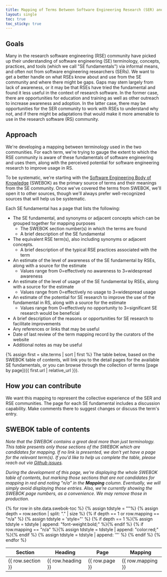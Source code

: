 ```yaml
---
title: Mapping of Terms Between Software Engineering Research (SER) and Research Software Engineering (RSE)
layout: single
toc: true
toc_sticky: true
---
```


## Goals

Many in the research software engineering (RSE) community have picked up their understanding of software engineering (SE) terminology, concepts, practices, and tools (which we call "SE fundamentals") via informal means, and often not from software engineering researchers (SERs).  We want to get a better handle on what RSEs know about and use from the SE community and where there might be gaps.  Gaps may stem largely from lack of awareness, or it may be that RSEs have tried the fundamental and found it less useful in the context of research software.  In the former case, there are opportunities for education and training as well as other outreach to increase awareness and adoption. In the latter case, there may be opportunities for the SER community to work with RSEs to understand why not, and if there might be adaptations that would make it more amenable to use in the research software (RS) community.

## Approach

We're developing a mapping between terminology used in the two communities.  For each term, we're trying to gauge the extent to which the RSE community is aware of these fundamentals of software engineering and uses them, along with the perceived potential for software engineering research to improve usage in RS.

To be systematic, we're starting with the [Software Engineering Body of Knowledge](https://www.computer.org/education/bodies-of-knowledge/software-engineering) (SWEBOK) as the primary source of terms and their meanings from the SE community.  Once we've covered the terms from SWEBOK, we'll open it to other sources, though we'll always prefer well-recognized sources that will help us be systematic.

Each SE fundamental has a page that lists the following:

- The SE fundamental, and synonyms or adjacent concepts which can be grouped together for mapping purposes
    - The SWEBOK section number(s) in which the terms are found
    - A brief description of the SE fundamental
- The equivalent RSE term(s), also including synonyms or adjacent concepts.
    - A brief description of the typical RSE practices associated with the term
- An estimate of the level of awareness of the SE fundamental by RSEs, along with a source for the estimate
    - Values range from 0=effectively no awareness to 3=widespread awareness
- An estimate of the level of usage of the SE fundamental by RSEs, along with a source for the estimate
    - Values range from 0=effectively no usage to 3=widespread usage
- An estimate of the potential for SE research to improve the use of the fundamental in RS, along with a source for the estimate
    - Values range from 0=effectively no opportunity to 3=significant SE research would be beneficial
- A brief description of the reasons or opportunities for SE research to facilitate improvements
- Any references or links that may be useful
- Date of last review of the term mapping record by the curators of the website
- Additional notes as may be useful

{% assign first = site.terms | sort | first %}
The table below, based on the SWEBOK table of contents, will link you to the detail pages for the available SE fundamentals, or you can browse through the collection of terms [page by page]({{ first.url | relative_url }}).

## How *you* can contribute

We want this mapping to represent the collective experience of the SER and RSE communities. The page for each SE fundamental includes a discussion capability.  Make comments there to suggest changes or discuss the term's entry.

## SWEBOK table of contents

*Note that the SWEBOK contains a great deal more than just terminology.  This table presents only those sections of the SWEBOK which are candidates for mapping.  If no link is presented, we don't yet have a page for the relevant term(s). If you'd like to help us complete the table, please reach out via [Github issues](https://github.com/ser-rse-bridge/mapping-of-terms/issues).*

*During the development of this page, we're displaying the whole SWEBOK table of contents, but marking _those sections that are not candidates_ for mapping in red and noting "n/a" in the **Mapping** column. Eventually, we will simply avoid displaying those entries. Also, we're currently showing the SWEBOK page numbers, as a convenience.  We may remove those in production.*

<table style="display:table">
  <thead><tr>
    <th>Section</th><th>Heading</th><th>Page</th><th>Mapping</th>
  </tr></thead>
  {% for row in site.data.swebok-toc %}
    {% assign tdstyle = ""%}
    {% assign depth = row.section | split: "." | size %}
    {% if depth == 1 or row.mapping == "n/a" %}
      {% assign tdstyle = 'style="' %}
      {% if depth == 1 %}{% assign tdstyle = tdstyle | append: "font-weight:bold;" %}{% endif %}
      {% if row.mapping == "n/a" %}{% assign tdstyle = tdstyle | append: "color:red;" %}{% endif %}
      {% assign tdstyle = tdstyle | append: '"' %}
    {% endif %}
    <tr>
      <td {{tdstyle }}>{{ row.section }}</td><td {{tdstyle }}>{{ row.heading }}</td><td {{tdstyle }}>{{ row.page }}</td><td {{tdstyle }}>{{ row.mapping }}</td>
    </tr>
    {% endfor %}
</table>
